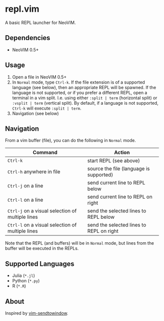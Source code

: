 # repl.vim
A basic REPL launcher for NeoVIM.

## Dependencies
- NeoVIM 0.5+

## Usage
1. Open a file in NeoVIM 0.5+
2. In `Normal` mode, type `Ctrl-k`. If the file extension is of a supported
   language (see below), then an appropriate REPL will be spawned. If the 
   language is not supported, or if you prefer a different REPL, open 
   a terminal in a vim split. I.e. using either `:split | term` (horizontal
   split) or `:vsplit | term` (vertical split). By default, if a language is not
   supported, `Ctrl-k` will execute `:split | term`.
3. Navigation (see below)

## Navigation

From a vim buffer (file), you can do the following in `Normal` mode.

Command                                          | Action
------------------------------------------------ | ----------------------------------------
`Ctrl-k`                                         | start REPL (see above)
`Ctrl-h` anywhere in file                        | source the file (language is supported)
`Ctrl-j` on a line                               | send current line to REPL below
`Ctrl-l` on a line                               | send current line to REPL on right
`Ctrl-j` on a visual selection of multiple lines | send the selected lines to REPL below
`Ctrl-l` on a visual selection of multiple lines | send the selected lines to REPL on right

Note that the REPL (and buffers) will be in `Normal` mode, but lines from the
buffer will be executed in the REPLs.

## Supported Languages
- Julia (`*.jl`)
- Python (`*.py`)
- R (`*.R`)

## About
Inspired by [vim-sendtowindow][1].

[1]: https://github.com/karoliskoncevicius/vim-sendtowindow.
